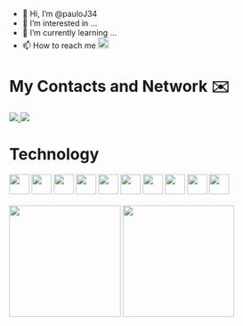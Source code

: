 <!-- - 💞️ I’m looking to collaborate on ...-->
- 👋 Hi, I’m @pauloJ34
- 👀 I’m interested in ...
- 🌱 I’m currently learning ...
- 📫 How to reach me  <a target="_blank" href="mailto:paulofranklin612@gmail.com"> <img src="https://img.shields.io/badge/gmail-D14836?&style=for-the-badge&logo=gmail&logoColor=white" height="20px" />
</a>

<!---
pauloJ34/pauloJ34 is a ✨ special ✨ repository because its `README.md` (this file) appears on your GitHub profile.
You can click the Preview link to take a look at your changes.
--->


# My Contacts and Network ✉️
<a target="_blank" href="https://www.linkedin.com/in/paulo-junior-5212601b5/">
 <img src="https://img.shields.io/badge/linkedin-%230077B5.svg?&style=for-the-badge&logo=linkedin&logoColor=white" />
</a>
<a target="_blank" href="mailto:paulofranklin612@gmail.com">
 <img src="https://img.shields.io/badge/gmail-D14836?&style=for-the-badge&logo=gmail&logoColor=white" />
</a>
<br>

# Technology 
<div style='flex'>
 <img src="https://img.icons8.com/fluency/344/node-js.png" width="36px">
 <img src="https://img.icons8.com/color/344/javascript--v1.png" width="36px"/>
 <img src="https://img.icons8.com/color/344/html-5--v1.png" width="36px"/>
 <img src="https://img.icons8.com/color/344/css3.png" width="36px"/>
 <img src="https://img.icons8.com/color/344/git.png" width="36px"/>
 <img src="https://img.icons8.com/color/344/c-programming.png" width="36px"/>
 <img src="https://img.icons8.com/color/344/c-plus-plus-logo.png" width="36px"/>
 <img src="https://cdn-icons-png.flaticon.com/512/5968/5968313.png" width="36px"/>
 <img src="https://cdn-icons-png.flaticon.com/512/5968/5968332.png" width="36px"/>
 <img src="https://cdn.icon-icons.com/icons2/112/PNG/512/python_18894.png" width="36px"/>
</div>
<br>



<img height="200em" src="https://github-readme-stats.vercel.app/api?username=pauloJ34&show_icons=true&theme=chartreuse-dark" />
<img height="200em" src="https://github-readme-stats-eight-theta.vercel.app/api/top-langs/?username=pauloJ34&theme=chartreuse-dark" />

<br><br>
